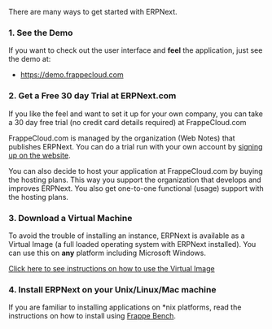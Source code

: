 There are many ways to get started with ERPNext.

### 1\. See the Demo

If you want to check out the user interface and **feel** the application, just
see the demo at:

  * <https://demo.frappecloud.com>

### 2\. Get a Free 30 day Trial at ERPNext.com

If you like the feel and want to set it up for your own company, you can take
a 30 day free trial (no credit card details required) at FrappeCloud.com

FrappeCloud.com is managed by the organization (Web Notes) that publishes ERPNext.
You can do a trial run with your own account by [signing up on the
website](https://frappecloud.com).

You can also decide to host your application at FrappeCloud.com by buying the
hosting plans. This way you support the organization that develops and
improves ERPNext. You also get one-to-one functional (usage) support with the
hosting plans.

### 3\. Download a Virtual Machine

To avoid the trouble of installing an instance, ERPNext is available as a
Virtual Image (a full loaded operating system with ERPNext installed). You can
use this on **any** platform including Microsoft Windows.

[Click here to see instructions on how to use the Virtual
Image](https://github.com/frappe/frappe-bench/blob/master/Readme.md)

### 4\. Install ERPNext on your Unix/Linux/Mac machine

If you are familiar to installing applications on *nix platforms, read the instructions on how to install using [Frappe Bench](https://github.com/frappe/frappe-bench).

